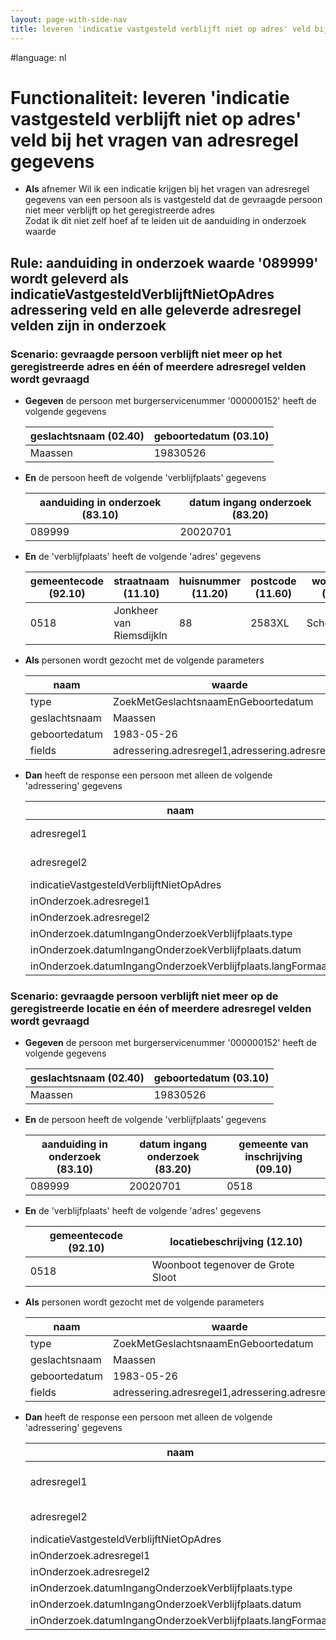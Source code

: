 ```yaml
---
layout: page-with-side-nav
title: leveren 'indicatie vastgesteld verblijft niet op adres' veld bij het vragen van adresregel gegevens
---
```

#language: nl  


# Functionaliteit: leveren 'indicatie vastgesteld verblijft niet op adres' veld bij het vragen van adresregel gegevens


* __Als__ afnemer
Wil ik een indicatie krijgen bij het vragen van adresregel gegevens van een persoon als is vastgesteld dat de gevraagde persoon niet meer verblijft op het geregistreerde adres  
Zodat ik dit niet zelf hoef af te leiden uit de aanduiding in onderzoek waarde  

## Rule: aanduiding in onderzoek waarde '089999' wordt geleverd als indicatieVastgesteldVerblijftNietOpAdres adressering veld en alle geleverde adresregel velden zijn in onderzoek


### Scenario: gevraagde persoon verblijft niet meer op het geregistreerde adres en één of meerdere adresregel velden wordt gevraagd

* __Gegeven__ de persoon met burgerservicenummer '000000152' heeft de volgende gegevens

  | geslachtsnaam (02.40) | geboortedatum (03.10) |
  |-----------------------|-----------------------|
  | Maassen               | 19830526              |
* __En__ de persoon heeft de volgende 'verblijfplaats' gegevens

  | aanduiding in onderzoek (83.10) | datum ingang onderzoek (83.20) |
  |---------------------------------|--------------------------------|
  | 089999                          | 20020701                       |
* __En__ de 'verblijfplaats' heeft de volgende 'adres' gegevens

  | gemeentecode (92.10) | straatnaam (11.10)       | huisnummer (11.20) | postcode (11.60) | woonplaats (11.70) |
  |----------------------|--------------------------|--------------------|------------------|--------------------|
  | 0518                 | Jonkheer van Riemsdijkln | 88                 | 2583XL           | Scheveningen       |
* __Als__ personen wordt gezocht met de volgende parameters

  | naam          | waarde                                          |
  |---------------|-------------------------------------------------|
  | type          | ZoekMetGeslachtsnaamEnGeboortedatum             |
  | geslachtsnaam | Maassen                                         |
  | geboortedatum | 1983-05-26                                      |
  | fields        | adressering.adresregel1,adressering.adresregel2 |
* __Dan__ heeft de response een persoon met alleen de volgende 'adressering' gegevens

  | naam                                                       | waarde                      |
  |------------------------------------------------------------|-----------------------------|
  | adresregel1                                                | Jonkheer van Riemsdijkln 88 |
  | adresregel2                                                | 2583 XL  SCHEVENINGEN       |
  | indicatieVastgesteldVerblijftNietOpAdres                   | true                        |
  | inOnderzoek.adresregel1                                    | true                        |
  | inOnderzoek.adresregel2                                    | true                        |
  | inOnderzoek.datumIngangOnderzoekVerblijfplaats.type        | Datum                       |
  | inOnderzoek.datumIngangOnderzoekVerblijfplaats.datum       | 2002-07-01                  |
  | inOnderzoek.datumIngangOnderzoekVerblijfplaats.langFormaat | 1 juli 2002                 |

### Scenario: gevraagde persoon verblijft niet meer op de geregistreerde locatie en één of meerdere adresregel velden wordt gevraagd

* __Gegeven__ de persoon met burgerservicenummer '000000152' heeft de volgende gegevens

  | geslachtsnaam (02.40) | geboortedatum (03.10) |
  |-----------------------|-----------------------|
  | Maassen               | 19830526              |
* __En__ de persoon heeft de volgende 'verblijfplaats' gegevens

  | aanduiding in onderzoek (83.10) | datum ingang onderzoek (83.20) | gemeente van inschrijving (09.10) |
  |---------------------------------|--------------------------------|-----------------------------------|
  | 089999                          | 20020701                       | 0518                              |
* __En__ de 'verblijfplaats' heeft de volgende 'adres' gegevens

  | gemeentecode (92.10) | locatiebeschrijving (12.10)       |
  |----------------------|-----------------------------------|
  | 0518                 | Woonboot tegenover de Grote Sloot |
* __Als__ personen wordt gezocht met de volgende parameters

  | naam          | waarde                                          |
  |---------------|-------------------------------------------------|
  | type          | ZoekMetGeslachtsnaamEnGeboortedatum             |
  | geslachtsnaam | Maassen                                         |
  | geboortedatum | 1983-05-26                                      |
  | fields        | adressering.adresregel1,adressering.adresregel2 |
* __Dan__ heeft de response een persoon met alleen de volgende 'adressering' gegevens

  | naam                                                       | waarde                            |
  |------------------------------------------------------------|-----------------------------------|
  | adresregel1                                                | Woonboot tegenover de Grote Sloot |
  | adresregel2                                                | 'S-GRAVENHAGE                     |
  | indicatieVastgesteldVerblijftNietOpAdres                   | true                              |
  | inOnderzoek.adresregel1                                    | true                              |
  | inOnderzoek.adresregel2                                    | true                              |
  | inOnderzoek.datumIngangOnderzoekVerblijfplaats.type        | Datum                             |
  | inOnderzoek.datumIngangOnderzoekVerblijfplaats.datum       | 2002-07-01                        |
  | inOnderzoek.datumIngangOnderzoekVerblijfplaats.langFormaat | 1 juli 2002                       |

